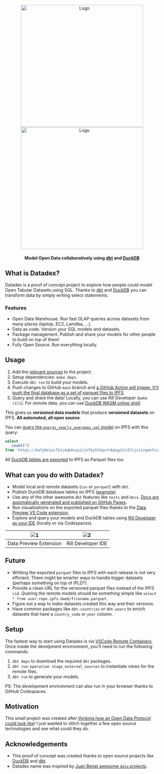 <p align="center">
   <img alt="Logo" src="https://user-images.githubusercontent.com/1682202/160557212-c23c2bea-4179-4223-abfe-90f4a92e8aaa.png#gh-light-mode-only"/ width="400">
   <img alt="Logo" src="https://user-images.githubusercontent.com/1682202/160557880-ebd4d53f-5ed8-40d2-b20c-7da90443f389.png#gh-dark-mode-only"/ width="400">

   <h4 align="center"> Model Open Data collaboratively using <a href="https://docs.getdbt.com/docs/introduction">dbt</a> and <a href="https://duckdb.org">DuckDB</a> </h4>
</p>

## What is Datadex?

Datadex is a proof of concept project to explore how people could model Open Tabular Datasets using SQL. Thanks to [dbt](https://docs.getdbt.com/docs/introduction) and [DuckDB](https://duckdb.org/) you can transform data by simply writing select statements.

### Features

- Open Data Warehouse. Run fast OLAP queries across datasets from many places (laptop, EC2, Lamdba, ...).
- Data as code. Version your SQL models and datasets.
- Package management. Publish and share your models for other people to build on top of them!
- Fully Open Source. Run everything locally.

## Usage

1. Add the [relevant sources](models/sources.yml) to the project.
1. Setup dependencies: `make deps`.
1. Execute `dbt run` to build your models.
1. Push changes to GitHub `main` branch and [a GitHub Action will trigger. It'll push the final database as a set of parquet files to IPFS](https://github.com/davidgasquez/datadex/actions/workflows/docs.yml).
1. Query and share the data! Locally, you can use Rill Developer (`make rill`). For remote data, you can use [DuckDB WASM online shell](https://shell.duckdb.org/).

This gives us **versioned data models** that produce **versioned datasets** on IPFS. **All automated, all open source**.

You can [query the `energy_yearly_averages.sql` model](https://github.com/davidgasquez/datadex/blob/main/models/energy_yearly_averages.sql) on IPFS with this query:

```sql
select
   count(*)
from 'https://bafybeieif2oj4qb4oipicjnfby555qurt4qkgy5zi57ijcsizqomfxs3gu.ipfs.dweb.link/energy_yearly_averages.parquet';
```

All [DuckDB tables are exported](https://bafybeieif2oj4qb4oipicjnfby555qurt4qkgy5zi57ijcsizqomfxs3gu.ipfs.dweb.link/) to IPFS as Parquet files too.

## What can you do with Datadex?

- Model local and remote datasets (`csv` or `parquet`) with `dbt`.
- Publish DuckDB database tables on IPFS ([example](https://bafybeieif2oj4qb4oipicjnfby555qurt4qkgy5zi57ijcsizqomfxs3gu.ipfs.dweb.link/)).
- Use any of the other awesome `dbt` features like `tests` and `docs`. [Docs are automatically generated and published on GitHub Pages](https://davidgasquez.github.io/datadex).
- Run visualizations on the exported parquet files thanks to the [Data Preview VS Code extension](https://github.com/RandomFractals/vscode-data-preview).
- Explore and query your models and DuckDB tables using [Rill Developer as your IDE](https://github.com/rilldata/rill-developer) (locally or via Codespaces).

| ![1](https://user-images.githubusercontent.com/1682202/160208641-0cf3e7c5-6339-408c-a08a-b5d164d1ed64.png) | ![2](https://user-images.githubusercontent.com/1682202/161124461-68864cfd-eb3a-4e4b-92f7-869d6ebcdc04.png) |
| :--------------------------------------------------------------------------------------------------------: | :--------------------------------------------------------------------------------------------------------: |
|                                           Data Preview Extension                                           |                                             Rill Developer IDE                                             |

## Future

- Writting the exported `parquet` files to IPFS with each release is not very efficient. There might be smarter ways to handle bigger datasets (perhaps something on top of IPLD?).
- Provide a clean URL for the versioned parquet files instead of the IPFS `cid`. Quering the remote models should be something simple like `select * from user.repo.ipfs.dweb/filename.parquet`.
- Figure out a way to index datasets created this way and their versions.
- Have common packages like `dbt-countries` or `dbt-years` to enrich datasets that have a `country_code` or `year` column.

## Setup

The fastest way to start using Datadex is via [VSCode Remote Containers](https://code.visualstudio.com/docs/remote/containers). Once inside the develpment environment, you'll need to run the following commands:
   1. `dbt deps` to download the required `dbt` packages.
   2. `dbt run-operation stage_external_sources` to instantiate views for the remote files.
   3. `dbt run` to generate your models.

PS: The development environment can also run in your browser thanks to GitHub Codespaces.

## Motivation

This small project was created after [thinking how an Open Data Protocol could look like](https://publish.obsidian.md/davidgasquez/Open+Data+Protocol)! I just wanted to stitch together a few open source technologies and see what could they do.

## Acknowledgements

- This proof of concept was created thanks to open source projects like [DuckDB](https://www.duckdb.org/) and [dbt](https://getdbt.com).
- Datadex name was inspired by [Juan Benet awesome `data` projects](https://juan.benet.ai/blog/2014-03-11-discussion-scienceexchange/).
